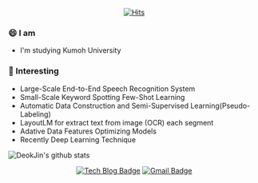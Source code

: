 <div align=center>

[![Hits](https://hits.seeyoufarm.com/api/count/incr/badge.svg?url=https%3A%2F%2Fgithub.com%2Fqute012&count_bg=%2379C83D&title_bg=%23555555&icon=&icon_color=%23E7E7E7&title=hits&edge_flat=false)](https://hits.seeyoufarm.com)

</div>

### 😄 I am
- I'm studying Kumoh University

### 🌱 Interesting
- Large-Scale End-to-End Speech Recognition System
- Small-Scale Keyword Spotting Few-Shot Learning
- Automatic Data Construction and Semi-Supervised Learning(Pseudo-Labeling)
- LayoutLM for extract text from image (OCR) each segment
- Adative Data Features Optimizing Models
- Recently Deep Learning Technique

![DeokJin's github stats](https://github-readme-stats.vercel.app/api?username=qute012&show_icons=true)

<div align=center>

[![Tech Blog Badge](http://img.shields.io/badge/-Tech%20blog-black?style=flat-square&logo=github&link=https://github.com/qute012/DailyCommit)](https://github.com/qute012/DailyCommit) 
[![Gmail Badge](https://img.shields.io/badge/-Gmail-d14836?style=flat-square&logo=Gmail&logoColor=white&link=mailto:ejrwls012@gmail.com)](mailto:ejrwls012@gmail.com)
</div>

<!--
**qute012/qute012** is a ✨ _special_ ✨ repository because its `README.md` (this file) appears on your GitHub profile.

Here are some ideas to get you started:

- 🔭 I’m currently working on ...
- 🌱 I’m currently learning ...
- 👯 I’m looking to collaborate on ...
- 🤔 I’m looking for help with ...
- 💬 Ask me about ...
- 📫 How to reach me: ...
- 😄 Pronouns: ...
- ⚡ Fun fact: ...
-->
